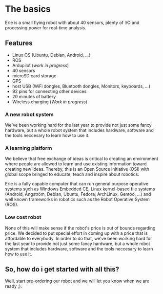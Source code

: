 # The basics

Erle is a small flying robot with about 40 sensors, plenty of I/O and processing power for real-time analysis. 


## Features
* Linux OS (Ubuntu, Debian, Android, ...)
* ROS
* Ardupilot (*work in progress*)
* 40 sensors
* microSD card storage
* GPS
* host USB (WiFi dongles, Bluetooth dongles, Monitors, keyboards, ...)
* 92 pins for connecting other devices
* 20 minutes of battery
* Wireless charging (*Work in progress*)

### A new robot system
We've been working hard for the last year to provide not just some fancy hardware, but a whole robot system that includes hardware, software and the tools neccesary to learn how to use it.


### A learning platform
We believe that free exchange of ideas is critical to creating an environment where people are allowed to learn and use existing information toward creating new ideas. Thereby, this is an Open Source Initiative (OSI) with global scope bringed to educate, teach and inspire about robotics.

Erle is a fully capable computer that can run general purpose operative systems such as Windows Embedded CE, Linux kernel-based file systems (Android, Ångström, Debian, Ubuntu, Fedora, ArchLinux, Gentoo, ...) and well known frameworks in robotics such as the Robot Operative System (ROS).


### Low cost robot
None of this will make sense if the robot's price is out of bounds regarding price. We decided to put special effort in coming up with a price that is affordable to everybody.
In order to do that, we've been working hard for the last year to provide not just some fancy hardware, but a whole robot system that includes hardware, software and the tools neccesary to learn how to use it.


## So, how do i get started with all this?

Well, start [pre-ordering](http://erlerobot.com/preorder.html) our robot and we will let you know when we are ready ;).
